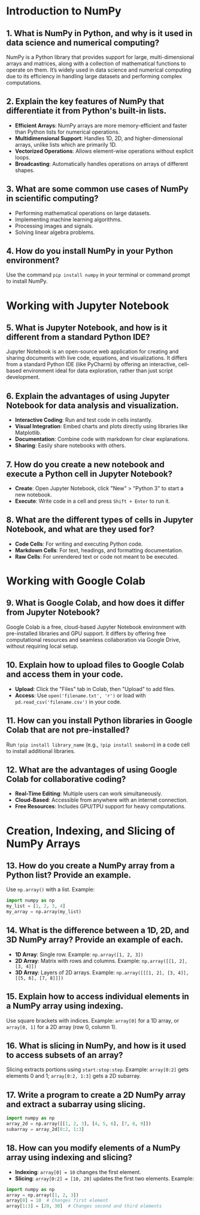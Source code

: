 # Introduction to NumPy

## 1. What is NumPy in Python, and why is it used in data science and numerical computing?
NumPy is a Python library that provides support for large, multi-dimensional arrays and matrices, along with a collection of mathematical functions to operate on them. It’s widely used in data science and numerical computing due to its efficiency in handling large datasets and performing complex computations.

## 2. Explain the key features of NumPy that differentiate it from Python's built-in lists.
- **Efficient Arrays**: NumPy arrays are more memory-efficient and faster than Python lists for numerical operations.
- **Multidimensional Support**: Handles 1D, 2D, and higher-dimensional arrays, unlike lists which are primarily 1D.
- **Vectorized Operations**: Allows element-wise operations without explicit loops.
- **Broadcasting**: Automatically handles operations on arrays of different shapes.

## 3. What are some common use cases of NumPy in scientific computing?
- Performing mathematical operations on large datasets.
- Implementing machine learning algorithms.
- Processing images and signals.
- Solving linear algebra problems.

## 4. How do you install NumPy in your Python environment?
Use the command `pip install numpy` in your terminal or command prompt to install NumPy.

# Working with Jupyter Notebook

## 5. What is Jupyter Notebook, and how is it different from a standard Python IDE?
Jupyter Notebook is an open-source web application for creating and sharing documents with live code, equations, and visualizations. It differs from a standard Python IDE (like PyCharm) by offering an interactive, cell-based environment ideal for data exploration, rather than just script development.

## 6. Explain the advantages of using Jupyter Notebook for data analysis and visualization.
- **Interactive Coding**: Run and test code in cells instantly.
- **Visual Integration**: Embed charts and plots directly using libraries like Matplotlib.
- **Documentation**: Combine code with markdown for clear explanations.
- **Sharing**: Easily share notebooks with others.

## 7. How do you create a new notebook and execute a Python cell in Jupyter Notebook?
- **Create**: Open Jupyter Notebook, click "New" > "Python 3" to start a new notebook.
- **Execute**: Write code in a cell and press `Shift + Enter` to run it.

## 8. What are the different types of cells in Jupyter Notebook, and what are they used for?
- **Code Cells**: For writing and executing Python code.
- **Markdown Cells**: For text, headings, and formatting documentation.
- **Raw Cells**: For unrendered text or code not meant to be executed.

# Working with Google Colab

## 9. What is Google Colab, and how does it differ from Jupyter Notebook?
Google Colab is a free, cloud-based Jupyter Notebook environment with pre-installed libraries and GPU support. It differs by offering free computational resources and seamless collaboration via Google Drive, without requiring local setup.

## 10. Explain how to upload files to Google Colab and access them in your code.
- **Upload**: Click the "Files" tab in Colab, then "Upload" to add files.
- **Access**: Use `open('filename.txt', 'r')` or load with `pd.read_csv('filename.csv')` in your code.

## 11. How can you install Python libraries in Google Colab that are not pre-installed?
Run `!pip install library_name` (e.g., `!pip install seaborn`) in a code cell to install additional libraries.

## 12. What are the advantages of using Google Colab for collaborative coding?
- **Real-Time Editing**: Multiple users can work simultaneously.
- **Cloud-Based**: Accessible from anywhere with an internet connection.
- **Free Resources**: Includes GPU/TPU support for heavy computations.

# Creation, Indexing, and Slicing of NumPy Arrays

## 13. How do you create a NumPy array from a Python list? Provide an example.
Use `np.array()` with a list. Example:
```python
import numpy as np
my_list = [1, 2, 3, 4]
my_array = np.array(my_list)
```

## 14. What is the difference between a 1D, 2D, and 3D NumPy array? Provide an example of each.
- **1D Array**: Single row. Example: `np.array([1, 2, 3])`
- **2D Array**: Matrix with rows and columns. Example: `np.array([[1, 2], [3, 4]])`
- **3D Array**: Layers of 2D arrays. Example: `np.array([[[1, 2], [3, 4]], [[5, 6], [7, 8]]])`

## 15. Explain how to access individual elements in a NumPy array using indexing.
Use square brackets with indices. Example: `array[0]` for a 1D array, or `array[0, 1]` for a 2D array (row 0, column 1).

## 16. What is slicing in NumPy, and how is it used to access subsets of an array?
Slicing extracts portions using `start:stop:step`. Example: `array[0:2]` gets elements 0 and 1; `array[0:2, 1:3]` gets a 2D subarray.

## 17. Write a program to create a 2D NumPy array and extract a subarray using slicing.
```python
import numpy as np
array_2d = np.array([[1, 2, 3], [4, 5, 6], [7, 8, 9]])
subarray = array_2d[0:2, 1:3]
```

## 18. How can you modify elements of a NumPy array using indexing and slicing?
- **Indexing**: `array[0] = 10` changes the first element.
- **Slicing**: `array[0:2] = [10, 20]` updates the first two elements.
Example:
```python
import numpy as np
array = np.array([1, 2, 3])
array[0] = 10  # Changes first element
array[1:3] = [20, 30]  # Changes second and third elements
```